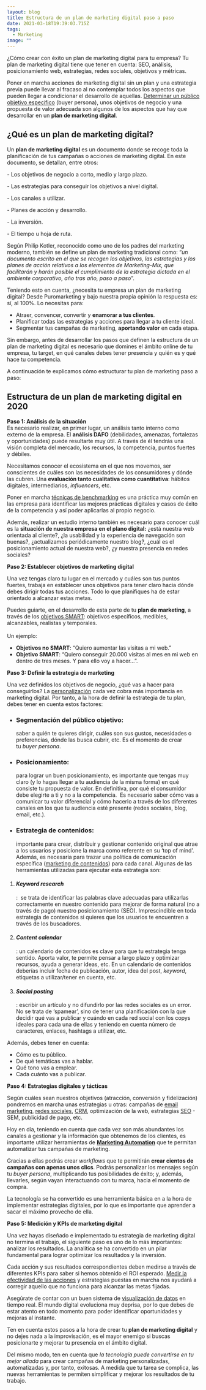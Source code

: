 ```yaml
---
layout: blog
title: Estructura de un plan de marketing digital paso a paso
date: 2021-03-18T19:39:03.715Z
tags:
  - Marketing
image: ""
---
```

¿Cómo crear con éxito un plan de marketing digital para tu empresa? Tu plan de marketing digital tiene que tener en cuenta: SEO, análisis, posicionamiento web, estrategias, redes sociales, objetivos y métricas.

Poner en marcha acciones de marketing digital sin un plan y una estrategia previa puede llevar al fracaso al no contemplar todos los aspectos que pueden llegar a condicionar el desarrollo de aquellas. [Determinar un público objetivo específico](https://www.wearemarketing.com/es/blog/buyer-personas-los-tienes-bien-definidos-cuando-actualizarlos.html) (buyer persona), unos objetivos de negocio y una propuesta de valor adecuada son algunos de los aspectos que hay que desarrollar en un **plan de marketing digital**.

## ¿Qué es un plan de marketing digital?

Un **plan de marketing digital** es un documento donde se recoge toda la planificación de tus campañas o acciones de marketing digital. En este documento, se detallan, entre otros: 

\- Los objetivos de negocio a corto, medio y largo plazo.

\- Las estrategias para conseguir los objetivos a nivel digital.

\- Los canales a utilizar.

\- Planes de acción y desarrollo.

\- La inversión. 

\- El tiempo u hoja de ruta.

Según Philip Kotler, reconocido como uno de los padres del marketing moderno, también se define un plan de marketing tradicional como: “*un documento escrito en el que se recogen los objetivos, las estrategias y los planes de acción relativos a los elementos de Marketing-Mix, que facilitarán y harán posible el cumplimiento de la estrategia dictada en el ambiente corporativo, año tras año, paso a paso*”.

Teniendo esto en cuenta, ¿necesita tu empresa un plan de marketing digital? Desde Puromarketing y bajo nuestra propia opinión la respuesta es: sí, al 100%. Lo necesitas para:

* Atraer, convencer, convertir y **enamorar a tus clientes**.
* Planificar todas las estrategias y acciones para llegar a tu cliente ideal.
* Segmentar tus campañas de marketing, **aportando valor** en cada etapa.

Sin embargo, antes de desarrollar los pasos que definen la estructura de un plan de marketing digital es necesario que domines el ámbito online de tu empresa, tu target, en qué canales debes tener presencia y quién es y qué hace tu competencia.

A continuación te explicamos cómo estructurar tu plan de marketing paso a paso: 

## Estructura de un plan de marketing digital en 2020

**Paso 1: Análisis de la situación**\
Es necesario realizar, en primer lugar, un análisis tanto interno como externo de la empresa. El **análisis DAFO** (debilidades, amenazas, fortalezas y oportunidades) puede resultarte muy útil. A través de él tendrás una visión completa del mercado, los recursos, la competencia, puntos fuertes y débiles.

Necesitamos conocer el ecosistema en el que nos movemos, ser conscientes de cuáles son las necesidades de los consumidores y dónde las cubren. Una **evaluación tanto cualitativa como cuantitativa**: hábitos digitales, intermediarios, *influencers*, etc.

Poner en marcha [técnicas de benchmarking](https://blogginzenith.zenithmedia.es/benchmarking-diczionario/) es una práctica muy común en las empresa para identificar las mejores prácticas digitales y casos de éxito de la competencia y así poder aplicarlas al propio negocio.

Además, realizar un estudio interno también es necesario para conocer cuál es la **situación de nuestra empresa en el plano digital:** ¿está nuestra web orientada al cliente?, ¿la usabilidad y la experiencia de navegación son buenas?, ¿actualizamos periódicamente nuestro blog?, ¿cuál es el posicionamiento actual de nuestra web?, ¿y nuestra presencia en redes sociales?

**Paso 2: Establecer objetivos de marketing digital**

Una vez tengas claro tu lugar en el mercado y cuáles son tus puntos fuertes, trabaja en establecer unos objetivos para tener claro hacia dónde debes dirigir todas tus acciones. Todo lo que planifiques ha de estar orientado a alcanzar estas metas.

Puedes guiarte, en el desarrollo de esta parte de tu **plan de marketing**, a través de los [objetivos SMART](https://www.wearemarketing.com/es/blog/por-que-los-marketing-managers-deben-estar-obsesionados-con-el-analisis-de-datos.html): objetivos específicos, medibles, alcanzables, realistas y temporales.\
\
Un ejemplo:

* **Objetivos no SMART**: “Quiero aumentar las visitas a mi web.”
* **Objetivo SMART**: “Quiero conseguir 20.000 visitas al mes en mi web en dentro de tres meses. Y para ello voy a hacer…”.

**Paso 3: Definir la estrategia de marketing**

Una vez definidos los objetivos de negocio, ¿qué vas a hacer para conseguirlos? La [personalización](https://www.wearemarketing.com/es/blog/claves-para-triunfar-en-tu-estrategia-de-marketing-digital-en-2018.html) cada vez cobra más importancia en marketing digital. Por tanto, a la hora de definir la estrategia de tu plan, debes tener en cuenta estos factores:

* ### **Segmentación del público objetivo:**

  saber a quién te quieres dirigir, cuáles son sus gustos, necesidades o preferencias, dónde las busca cubrir, etc. Es el momento de crear tu *buyer persona*.
* ### **Posicionamiento:**

  para lograr un buen posicionamiento, es importante que tengas muy claro (y lo hagas llegar a tu audiencia de la misma forma) en qué consiste tu propuesta de valor. En definitiva, por qué el consumidor debe elegirte a ti y no a la competencia.  Es necesario saber cómo vas a comunicar tu valor diferencial y cómo hacerlo a través de los diferentes canales en los que tu audiencia esté presente (redes sociales, blog, email, etc.).
* ### **Estrategia de contenidos:**

  importante para crear, distribuir y gestionar contenido original que atrae a los usuarios y posicione la marca como referente en su ‘top of mind’. Además, es necesaria para trazar una política de comunicación específica ([marketing de contenidos](https://www.wearemarketing.com/es/blog/que-es-la-narrativa-transmedia-y-como-aplicarla-a-tu-estrategia-de-contenidos-digital.html)) para cada canal. Algunas de las herramientas utilizadas para ejecutar esta estrategia son:

1. #### ***Keyword research***

   :  se trata de identificar las palabras clave adecuadas para utilizarlas correctamente en nuestro contenido para mejorar de forma natural (no a través de pago) nuestro posicionamiento (SEO). Imprescindible en toda estrategia de contenidos si quieres que los usuarios te encuentren a través de los buscadores.
2. #### ***Content calendar***

   : un calendario de contenidos es clave para que tu estrategia tenga sentido. Aporta valor, te permite pensar a largo plazo y optimizar recursos, ayuda a generar ideas, etc. En un calendario de contenidos deberías incluir fecha de publicación, autor, idea del post, *keyword*, etiquetas a utilizar/tener en cuenta, etc.
3. #### ***Social posting***

   : escribir un artículo y no difundirlo por las redes sociales es un error. No se trata de ‘spamear’, sino de tener una planificación con la que decidir qué vas a publicar y cuándo en cada red social con los copys ideales para cada una de ellas y teniendo en cuenta número de caracteres, enlaces, hashtags a utilizar, etc.

Además, debes tener en cuenta:

* Cómo es tu público.
* De qué temáticas vas a hablar.
* Qué tono vas a emplear.
* Cada cuánto vas a publicar.

**Paso 4: Estrategias digitales y tácticas**

Según cuáles sean nuestros objetivos (atracción, conversión y fidelización) pondremos en marcha unas estrategias u otras: campañas de [email marketing](https://www.wearemarketing.com/es/blog/el-email-como-herramienta-de-marketing-digital.html), [redes sociales](https://www.wearemarketing.com/es/blog/tendencias-en-redes-sociales-en-2017-que-hay-de-nuevo-amigo.html), [CRM](https://www.wearemarketing.com/es/blog/crm-potencia-tu-fuerza-de-ventas.html), optimización de la web, estrategias [SEO](https://www.wearemarketing.com/es/blog/el-mobile-first-index-y-el-nuevo-posicionamiento-seo.html) - SEM, publicidad de pago, etc.

Hoy en día, teniendo en cuenta que cada vez son más abundantes los canales a gestionar y la información que obtenemos de los clientes, es importante utilizar herramientas de **[Marketing Automation](https://www.wearemarketing.com/es/escalabilidad/marketing-automation.html)** que te permitan automatizar tus campañas de marketing.

Gracias a ellas podrás crear *workflows* que te permitirán **crear cientos de campañas con apenas unos clics**. Podrás personalizar los mensajes según tu *buyer persona*, multiplicando tus posibilidades de éxito; y, además, llevarles, según vayan interactuando con tu marca, hacia el momento de compra.

La tecnología se ha convertido es una herramienta básica en a la hora de implementar estrategias digitales, por lo que es importante que aprender a sacar el máximo provecho de ella.

**Paso 5: Medición y KPIs de marketing digital**

Una vez hayas diseñado e implementado tu estrategia de marketing digital no termina el trabajo, el siguiente paso es uno de lo más importantes: analizar los resultados. La analítica se ha convertido en un pilar fundamental para lograr optimizar los resultados y la inversión.

Cada acción y sus resultados correspondientes deben medirse a través de diferentes KPIs para saber si hemos obtenido el ROI esperado. [Medir la efectividad de las acciones](https://www.wearemarketing.com/es/blog/como-dejar-de-tirar-dinero-en-tu-estrategia-de-marketing-digital.html) y estrategias puestas en marcha nos ayudará a corregir aquello que no funciona para alcanzar las metas fijadas.

Asegúrate de contar con un buen sistema de [visualización de datos](https://www.wearemarketing.com/es/blog/claves-y-consejos-para-una-visualizacion-de-datos-util-e-inteligente.html) en tiempo real. El mundo digital evoluciona muy deprisa, por lo que debes de estar atento en todo momento para poder identificar oportunidades y mejoras al instante.

Ten en cuenta estos pasos a la hora de crear tu **plan de marketing digital** y no dejes nada a la improvisación, es el mayor enemigo si buscas posicionarte y mejorar tu presencia en el ámbito digital.

Del mismo modo, ten en cuenta que *la tecnología puede convertirse en tu mejor aliada* para crear campañas de marketing personalizadas, automatizadas y, por tanto, exitosas. A medida que tu tarea se complica, las nuevas herramientas te permiten simplificar y mejorar los resultados de tu trabajo.